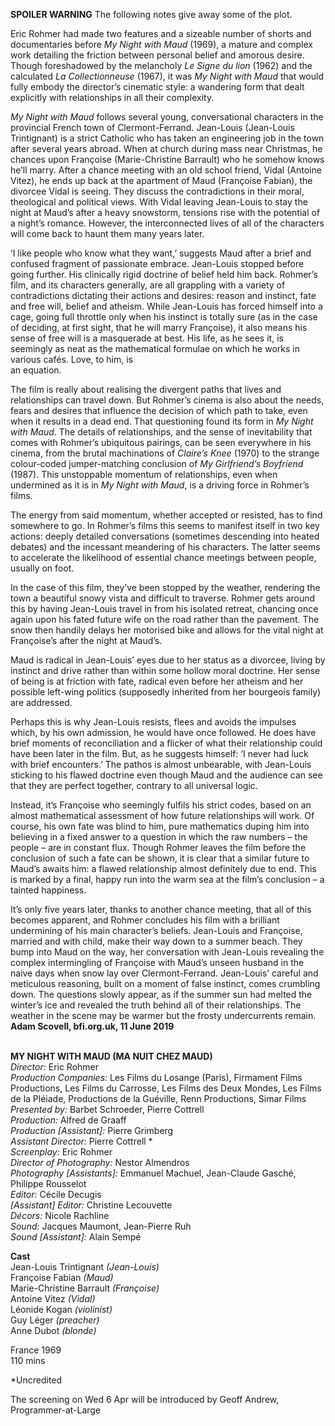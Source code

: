 

**SPOILER WARNING** The following notes give away some of the plot.

Eric Rohmer had made two features and a sizeable number of shorts and documentaries before _My Night with Maud_ (1969), a mature and complex work detailing the friction between personal belief and amorous desire. Though foreshadowed by the melancholy _Le Signe du lion_ (1962) and the calculated  _La Collectionneuse_ (1967), it was _My Night with Maud_ that would fully embody the director’s cinematic style: a wandering form that dealt explicitly with relationships in all their complexity.

_My Night with Maud_ follows several young, conversational characters in the provincial French town of Clermont-Ferrand. Jean-Louis (Jean-Louis Trintignant) is a strict Catholic who has taken an engineering job in the town after several years abroad. When at church during mass near Christmas, he chances upon Françoise (Marie-Christine Barrault) who he somehow knows he’ll marry. After a chance meeting with an old school friend, Vidal (Antoine Vitez), he ends up back at the apartment of Maud (Françoise Fabian), the divorcee Vidal is seeing. They discuss the contradictions in their moral, theological and political views. With Vidal leaving Jean-Louis to stay the night at Maud’s after a heavy snowstorm, tensions rise with the potential of a night’s romance. However, the interconnected lives of all of the characters will come back to haunt them many years later.

‘I like people who know what they want,’ suggests Maud after a brief and confused fragment of passionate embrace. Jean-Louis stopped before going further. His clinically rigid doctrine of belief held him back. Rohmer’s film, and its characters generally, are all grappling with a variety of contradictions dictating their actions and desires: reason and instinct, fate and free will, belief and atheism. While Jean-Louis has forced himself into a cage, going full throttle only when his instinct is totally sure (as in the case of deciding, at first sight, that he will marry Françoise), it also means his sense of free will is a masquerade at best. His life, as he sees it, is seemingly as neat as the mathematical formulae on which he works in various cafés. Love, to him, is  
an equation.

The film is really about realising the divergent paths that lives and relationships can travel down. But Rohmer’s cinema is also about the needs, fears and desires that influence the decision of which path to take, even when it results in a dead end. That questioning found its form in _My Night with Maud_. The details of relationships, and the sense of inevitability that comes with Rohmer’s ubiquitous pairings, can be seen everywhere in his cinema, from the brutal machinations of _Claire’s Knee_ (1970) to the strange colour-coded jumper-matching conclusion of _My Girlfriend’s Boyfriend_ (1987). This unstoppable momentum of relationships, even when undermined as it is in _My Night with Maud_, is a driving force in Rohmer’s films.

The energy from said momentum, whether accepted or resisted, has to find somewhere to go. In Rohmer’s films this seems to manifest itself in two key actions: deeply detailed conversations (sometimes descending into heated debates) and the incessant meandering of his characters. The latter seems to accelerate the likelihood of essential chance meetings between people, usually on foot.

In the case of this film, they’ve been stopped by the weather, rendering the town a beautiful snowy vista and difficult to traverse. Rohmer gets around this by having Jean-Louis travel in from his isolated retreat, chancing once again upon his fated future wife on the road rather than the pavement. The snow then handily delays her motorised bike and allows for the vital night at Françoise’s after the night at Maud’s.

Maud is radical in Jean-Louis’ eyes due to her status as a divorcee, living by instinct and drive rather than within some hollow moral doctrine. Her sense of being is at friction with fate, radical even before her atheism and her possible left-wing politics (supposedly inherited from her bourgeois family)  are addressed.

Perhaps this is why Jean-Louis resists, flees and avoids the impulses which, by his own admission, he would have once followed. He does have brief moments of reconciliation and a flicker of what their relationship could have been later in the film. But, as he suggests himself: ‘I never had luck with brief encounters.’ The pathos is almost unbearable, with Jean-Louis sticking to his flawed doctrine even though Maud and the audience can see that they are perfect together, contrary to all universal logic.

Instead, it’s Françoise who seemingly fulfils his strict codes, based on an almost mathematical assessment of how future relationships will work. Of course, his own fate was blind to him, pure mathematics duping him into believing in a fixed answer to a question in which the raw numbers – the people – are in constant flux. Though Rohmer leaves the film before the conclusion of such a fate can be shown, it is clear that a similar future to Maud’s awaits him: a flawed relationship almost definitely due to end. This is marked by a final, happy run into the warm sea at the film’s conclusion – a tainted happiness.

It’s only five years later, thanks to another chance meeting, that all of this becomes apparent, and Rohmer concludes his film with a brilliant undermining of his main character’s beliefs. Jean-Louis and Françoise, married and with child, make their way down to a summer beach. They bump into Maud on the way, her conversation with Jean-Louis revealing the complex intermingling of Françoise with Maud’s unseen husband in the naive days when snow lay over Clermont-Ferrand. Jean-Louis’ careful and meticulous reasoning, built on a moment of false instinct, comes crumbling down. The questions slowly appear, as if the summer sun had melted the winter’s ice and revealed the truth behind all of their relationships. The weather in the scene may be warmer but the frosty undercurrents remain.  
**Adam Scovell, bfi.org.uk, 11 June 2019**
<br><br>

**MY NIGHT WITH MAUD (MA NUIT CHEZ MAUD)**<br>
_Director:_ Eric Rohmer<br>
_Production Companies:_  Les Films du Losange (Paris),  Firmament Films Productions,  Les Films du Carrosse,  Les Films des Deux Mondes,  Les Films de la Pléiade, Productions de la Guéville, Renn Productions, Simar Films<br>
_Presented by:_ Barbet Schroeder, Pierre Cottrell<br>
_Production:_ Alfred de Graaff<br>
_Production [Assistant]:_ Pierre Grimberg<br>
_Assistant Director:_ Pierre Cottrell *<br>
_Screenplay:_ Eric Rohmer<br>
_Director of Photography:_ Nestor Almendros<br>
_Photography [Assistants]:_ Emmanuel Machuel, Jean-Claude Gasché, Philippe Rousselot<br>
_Editor:_ Cécile Decugis<br>
_[Assistant] Editor:_ Christine Lecouvette<br>
_Décors:_ Nicole Rachline<br>
_Sound:_ Jacques Maumont, Jean-Pierre Ruh<br>
_Sound [Assistant]:_ Alain Sempé<br>

**Cast**<br>
Jean-Louis Trintignant _(Jean-Louis)_<br>
Françoise Fabian _(Maud)_<br>
Marie-Christine Barrault _(Françoise)_<br>
Antoine Vitez _(Vidal)_<br>
Léonide Kogan _(violinist)_<br>
Guy Léger _(preacher)_<br>
Anne Dubot _(blonde)_<br>

France 1969<br>
110 mins

*Uncredited

The screening on Wed 6 Apr will be introduced  by Geoff Andrew, Programmer-at-Large<br>
<br>
<!--stackedit_data:
eyJoaXN0b3J5IjpbLTE0MTIxMTkzNTRdfQ==
-->